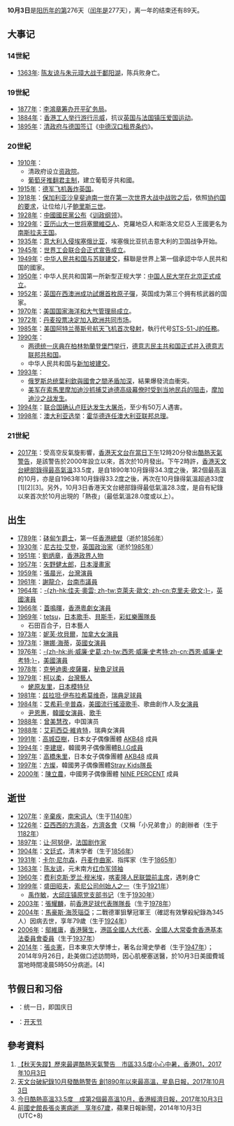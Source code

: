 **10月3日**是[阳历年的第](../Page/阳历.md "wikilink")276天（[闰年是](../Page/闰年.md "wikilink")277天），离一年的结束还有89天。

## 大事记

### 14世紀

  - [1363年](../Page/1363年.md "wikilink"):
    [陈友谅与](../Page/陈友谅.md "wikilink")[朱元璋大战于](../Page/朱元璋.md "wikilink")[鄱阳湖](../Page/鄱阳湖.md "wikilink")，陈兵败身亡。

### 19世紀

  - [1877年](../Page/1877年.md "wikilink")：[李鴻章筹办](../Page/李鴻章.md "wikilink")[开平矿务局](../Page/开滦公司.md "wikilink")。
  - [1884年](../Page/1884年.md "wikilink")：[香港工人举行游行示威](../Page/香港.md "wikilink")，抗议[英国与](../Page/英国.md "wikilink")[法国镇压爱国运动](../Page/法国.md "wikilink")。
  - [1895年](../Page/1895年.md "wikilink")：[清政府与](../Page/清朝.md "wikilink")[德国签订](../Page/德国.md "wikilink")《[中德汉口租界条约](../Page/中德汉口租界条约.md "wikilink")》。

### 20世紀

  - [1910年](../Page/1910年.md "wikilink")：
      - 清政府设立[资政院](../Page/资政院.md "wikilink")。
      - [葡萄牙推翻](../Page/葡萄牙.md "wikilink")[君主制](../Page/君主.md "wikilink")，建立葡萄牙共和國。
  - [1915年](../Page/1915年.md "wikilink")：[德军飞机轰炸](../Page/德国.md "wikilink")[英国](../Page/英国.md "wikilink")。
  - [1918年](../Page/1918年.md "wikilink")：[保加利亚](../Page/保加利亚.md "wikilink")[沙皇](../Page/沙皇.md "wikilink")[斐迪南一世在](../Page/斐迪南一世_\(保加利亞\).md "wikilink")[第一次世界大战中战败之后](../Page/第一次世界大战.md "wikilink")，依照[协约国的要求](../Page/协约国.md "wikilink")，让位给儿子[鲍里斯三世](../Page/鲍里斯三世.md "wikilink")。
  - [1928年](../Page/1928年.md "wikilink")：[中國國民黨公布](../Page/中國國民黨.md "wikilink")《[训政纲领](../Page/训政纲领.md "wikilink")》。
  - [1929年](../Page/1929年.md "wikilink")：[亚历山大一世将塞爾維亞人](../Page/亞歷山大一世_\(南斯拉夫\).md "wikilink")、克羅地亞人和斯洛文尼亞人王國更名为[南斯拉夫王国](../Page/南斯拉夫王国.md "wikilink")。
  - [1935年](../Page/1935年.md "wikilink")：[意大利入侵](../Page/意大利.md "wikilink")[埃塞俄比亚](../Page/埃塞俄比亚.md "wikilink")，埃塞俄比亚抗击意大利的卫国战争开始。
  - [1945年](../Page/1945年.md "wikilink")：[世界工会联合会正式宣告成立](../Page/世界工会联合会.md "wikilink")。
  - [1949年](../Page/1949年.md "wikilink")：[中华人民共和国与](../Page/中华人民共和国.md "wikilink")[苏联建交](../Page/苏联.md "wikilink")，蘇聯是世界上第一個承認中华人民共和国的國家。
  - [1950年](../Page/1950年.md "wikilink")：中华人民共和国第一所新型正规大学：[中国人民大学在](../Page/中国人民大学.md "wikilink")[北京正式成立](../Page/北京市.md "wikilink")。
  - [1952年](../Page/1952年.md "wikilink")：[英国在](../Page/英国.md "wikilink")[西澳洲成功試爆首枚](../Page/西澳洲.md "wikilink")[原子彈](../Page/原子彈.md "wikilink")，英国成为第三个拥有核武器的国家。
  - [1970年](../Page/1970年.md "wikilink")：[美国国家海洋和大气管理局成立](../Page/美国国家海洋和大气管理局.md "wikilink")。
  - [1972年](../Page/1972年.md "wikilink")：[丹麦投票决定加入](../Page/丹麦.md "wikilink")[欧洲共同市场](../Page/欧洲共同市场.md "wikilink")。
  - [1985年](../Page/1985年.md "wikilink")：[美国](../Page/美国.md "wikilink")[阿特兰蒂斯号航天飞机首次發射](../Page/阿特兰蒂斯号航天飞机.md "wikilink")，執行代号[STS-51-J的任務](../Page/STS-51-J.md "wikilink")。
  - [1990年](../Page/1990年.md "wikilink")：
      - [两德统一庆典在](../Page/两德统一.md "wikilink")[柏林](../Page/柏林.md "wikilink")[勃蘭登堡門举行](../Page/勃蘭登堡門.md "wikilink")，[德意志民主共和国正式并入](../Page/德意志民主共和国.md "wikilink")[德意志联邦共和国](../Page/德意志联邦共和国.md "wikilink")。
      - 中华人民共和国与[新加坡建交](../Page/新加坡.md "wikilink")。
  - [1993年](../Page/1993年.md "wikilink")：
      - [俄罗斯总统](../Page/俄罗斯总统.md "wikilink")[葉利欽與國會之間矛盾加深](../Page/鲍里斯·叶利钦.md "wikilink")，結果爆發流血衝突。
      - [美军在](../Page/美军.md "wikilink")[索馬里](../Page/索馬里.md "wikilink")[摩加迪沙抓捕](../Page/摩加迪沙.md "wikilink")[艾迪德高级幕僚时受到当地民兵的阻击](../Page/穆罕默德·法拉德·艾迪德.md "wikilink")，[摩加迪沙之战发生](../Page/摩加迪沙之战.md "wikilink")。
  - [1994年](../Page/1994年.md "wikilink")：[联合国确认](../Page/联合国.md "wikilink")[卢旺达发生](../Page/卢旺达.md "wikilink")[大屠杀](../Page/卢旺达大屠杀.md "wikilink")，至少有50万人遇害。
  - [1998年](../Page/1998年.md "wikilink")：[澳大利亚选举](../Page/澳大利亚.md "wikilink")：[霍华德连任澳大利亚联邦总理](../Page/霍華德.md "wikilink")。

### 21世紀

  - [2017年](../Page/2017年.md "wikilink")：受高空反氣旋影響，[香港天文台在當日下午](../Page/香港天文台.md "wikilink")12時20分發出[酷熱天氣警告](../Page/酷熱天氣警告.md "wikilink")，是該警告於2000年設立以來，首次於10月發出。下午2時許，[香港天文台總部錄得最高氣溫](../Page/香港天文台總部.md "wikilink")33.5度，是自1890年10月錄得34.3度之後，第2個最高溫的10月，亦是自1963年10月錄得33.2度之後，再次在10月錄得氣溫超過33度\[1\]\[2\]\[3\]。另外，10月3日香港天文台總部錄得最低氣溫28.3度，是自有紀錄以來首次於10月出現的「熱夜」（最低氣溫28.0度或以上）。

## 出生

  - [1789年](../Page/1789年.md "wikilink")：[砵甸乍爵士](../Page/砵甸乍.md "wikilink")，第一任[香港總督](../Page/香港總督.md "wikilink")（逝於[1856年](../Page/1856年.md "wikilink")）
  - [1930年](../Page/1930年.md "wikilink")：[尼古拉·艾登](../Page/尼古拉·艾登.md "wikilink")，[英国](../Page/英国.md "wikilink")[政治家](../Page/政治家.md "wikilink")（逝於[1985年](../Page/1985年.md "wikilink")）
  - [1951年](../Page/1951年.md "wikilink")：[劉炳章](../Page/劉炳章.md "wikilink")，[香港政界人物](../Page/香港.md "wikilink")
  - [1957年](../Page/1957年.md "wikilink")：[矢野健太郎](../Page/矢野健太郎.md "wikilink")，[日本](../Page/日本.md "wikilink")[漫畫家](../Page/漫畫家.md "wikilink")
  - [1959年](../Page/1959年.md "wikilink")：[張晨光](../Page/張晨光.md "wikilink")，[台灣演員](../Page/台灣演員.md "wikilink")
  - [1961年](../Page/1961年.md "wikilink")：[謝龍介](../Page/謝龍介.md "wikilink")，[台南市議員](../Page/台南市議員.md "wikilink")
  - [1964年](../Page/1964年.md "wikilink")：[-{zh-hk:佳夫·奧雲; zh-tw:克萊夫·歐文;
    zh-cn:克里夫·欧文;}-](../Page/克萊夫·歐文.md "wikilink")，[英國](../Page/英國.md "wikilink")[演員](../Page/演員.md "wikilink")
  - [1966年](../Page/1966年.md "wikilink")：[蓋鳴暉](../Page/蓋鳴暉.md "wikilink")，[香港粵劇女演員](../Page/香港.md "wikilink")
  - [1969年](../Page/1969年.md "wikilink")：[tetsu](../Page/tetsu.md "wikilink")，[日本歌手](../Page/日本.md "wikilink")、[貝斯手](../Page/貝斯手.md "wikilink")，[彩虹樂團隊長](../Page/彩虹乐团.md "wikilink")
      - 石田百合子，日本藝人
  - [1973年](../Page/1973年.md "wikilink")：[妮芙·坎貝爾](../Page/内芙·坎贝尔.md "wikilink")，[加拿大](../Page/加拿大.md "wikilink")[女演員](../Page/演員.md "wikilink")
  - [1973年](../Page/1973年.md "wikilink")：[琳娜·海蒂](../Page/琳娜·海蒂.md "wikilink")，[英國](../Page/英国.md "wikilink")[女演員](../Page/演員.md "wikilink")
  - [1976年](../Page/1976年.md "wikilink")：[-{zh-hk:尚·威廉·史葛;zh-tw:西恩·威廉·史考特;zh-cn:西恩·威廉·史考特;}-](../Page/西恩·威廉·史考特.md "wikilink")，[美國](../Page/美國.md "wikilink")[演員](../Page/演員.md "wikilink")
  - [1978年](../Page/1978年.md "wikilink")：[克勞迪奧·皮薩羅](../Page/克勞迪奧·皮薩羅.md "wikilink")，[秘魯足球員](../Page/秘魯.md "wikilink")
  - [1979年](../Page/1979年.md "wikilink")：[柯以柔](../Page/柯以柔.md "wikilink")，[台灣藝人](../Page/台灣藝人.md "wikilink")
      - [蛯原友里](../Page/蛯原友里.md "wikilink")，[日本模特兒](../Page/日本.md "wikilink")
  - [1981年](../Page/1981年.md "wikilink")：[兹拉坦·伊布拉希莫维奇](../Page/兹拉坦·伊布拉希莫维奇.md "wikilink")，[瑞典足球員](../Page/瑞典.md "wikilink")
  - [1984年](../Page/1984年.md "wikilink")：[艾希莉·辛普森](../Page/艾希莉·辛普森.md "wikilink")，[美國流行](../Page/美國.md "wikilink")[搖滾歌手](../Page/搖滾.md "wikilink")、歌曲創作人及[女演員](../Page/演員.md "wikilink")
      - [尹恩惠](../Page/尹恩惠.md "wikilink")，[韓國女](../Page/韓國.md "wikilink")[演員](../Page/演員.md "wikilink")、[歌手](../Page/歌手.md "wikilink")
  - [1988年](../Page/1988年.md "wikilink")：[曾美慧孜](../Page/曾美慧孜.md "wikilink")，中国演员
  - [1988年](../Page/1988年.md "wikilink")：[艾莉西亞·維肯特](../Page/艾莉西亞·維肯特.md "wikilink")，瑞典女演員
  - [1991年](../Page/1991年.md "wikilink")：[高城亞樹](../Page/高城亞樹.md "wikilink")，日本女子偶像團體
    [AKB48](../Page/AKB48.md "wikilink") 成員
  - [1994年](../Page/1994年.md "wikilink")：[李建珉](../Page/李建珉.md "wikilink")，韓國男子偶像團體[B.I.G成員](../Page/B.I.G.md "wikilink")
  - [1997年](../Page/1997年.md "wikilink")：[高橋朱里](../Page/高橋朱里.md "wikilink")，日本女子偶像團體
    [AKB48](../Page/AKB48.md "wikilink") 成員
  - [1997年](../Page/1997年.md "wikilink")：[方燦](../Page/方燦.md "wikilink")，韓國男子偶像團體[Stray
    Kids隊長](../Page/Stray_Kids.md "wikilink")
  - [2000年](../Page/2000年.md "wikilink")：[陳立農](../Page/陳立農.md "wikilink")，中國男子偶像團體
    [NINE PERCENT](../Page/NINE_PERCENT.md "wikilink") 成員

## 逝世

  - [1207年](../Page/1207年.md "wikilink")：[辛棄疾](../Page/辛棄疾.md "wikilink")，[南宋词人](../Page/南宋.md "wikilink")（生于[1140年](../Page/1140年.md "wikilink")）
  - [1226年](../Page/1226年.md "wikilink")：[亞西西的方濟各](../Page/亞西西的方濟各.md "wikilink")，[方濟各會](../Page/方濟各會.md "wikilink")（又稱「小兄弟會」）的創辦者（生于[1182年](../Page/1182年.md "wikilink")）
  - [1897年](../Page/1897年.md "wikilink")：[让·阿努伊](../Page/让·阿努伊.md "wikilink")，[法国剧作家](../Page/法国.md "wikilink")
  - [1904年](../Page/1904年.md "wikilink")：[文廷式](../Page/文廷式.md "wikilink")，清末学者（生于[1856年](../Page/1856年.md "wikilink")）
  - [1931年](../Page/1931年.md "wikilink")：[卡尔·尼尔森](../Page/卡尔·尼尔森.md "wikilink")，[丹麦作曲家](../Page/丹麦.md "wikilink")、指挥家（生于[1865年](../Page/1865年.md "wikilink")）
  - [1363年](../Page/1363年.md "wikilink")：[陈友谅](../Page/陈友谅.md "wikilink")，元末南方[红巾军领袖](../Page/红巾军.md "wikilink")
  - [1960年](../Page/1960年.md "wikilink")：[费利克斯·罗兰·穆米埃](../Page/费利克斯·罗兰·穆米埃.md "wikilink")，[喀麦隆人民联盟前主席](../Page/喀麦隆人民联盟.md "wikilink")，遇刺身亡
  - [1999年](../Page/1999年.md "wikilink")：[盛田昭夫](../Page/盛田昭夫.md "wikilink")，[索尼公司创始人之一](../Page/sony.md "wikilink")（生于[1921年](../Page/1921年.md "wikilink")）
      - [禹作敏](../Page/禹作敏.md "wikilink")，[大邱庄镇原党支部书记](../Page/大邱庄镇.md "wikilink")（生于[1930年](../Page/1930年.md "wikilink")）
  - [2003年](../Page/2003年.md "wikilink")：[張耀麟](../Page/張耀麟.md "wikilink")，前[香港足球代表隊隊長](../Page/香港足球代表隊.md "wikilink")（生于[1978年](../Page/1978年.md "wikilink")）
  - [2004年](../Page/2004年.md "wikilink")：[馬豪斯·海茨瑙亞](../Page/馬豪斯·海茨瑙亞.md "wikilink")；二戰德軍狙擊冠軍王（確認有效擊殺紀錄為345人）因病去世，享年79歲（生于[1924年](../Page/1924年.md "wikilink")）
  - [2006年](../Page/2006年.md "wikilink")：[鄔維庸](../Page/鄔維庸.md "wikilink")，[香港醫生](../Page/香港.md "wikilink")，[港區全國人大代表](../Page/港區全國人大代表.md "wikilink")、[全國人大常委會香港基本法委員會委員](../Page/全國人大常委會香港基本法委員會.md "wikilink")（生于[1937年](../Page/1937年.md "wikilink")）
  - [2014年](../Page/2014年.md "wikilink")：[張炎憲](../Page/張炎憲.md "wikilink")，日本東京大學博士，著名台灣史學者（生于[1947年](../Page/1947年.md "wikilink")）；2014年9月26日，赴美做口述訪問時，因心肌梗塞送醫，於10月3日美國費城當地時間凌晨5時50分病逝。\[4\]

## 节假日和习俗

  - ：统一日，即国庆日

  - ：[开天节](../Page/开天节.md "wikilink")

## 參考資料

1.  [【秋天失蹤】歷來最遲酷熱天氣警告　市區33.5度小心中暑，香港01，2017年10月3日](https://www.hk01.com/%E6%B8%AF%E8%81%9E/123216/-%E7%A7%8B%E5%A4%A9%E5%A4%B1%E8%B9%A4-%E6%AD%B7%E4%BE%86%E6%9C%80%E9%81%B2%E9%85%B7%E7%86%B1%E5%A4%A9%E6%B0%A3%E8%AD%A6%E5%91%8A-%E5%B8%82%E5%8D%8033-5%E5%BA%A6%E5%B0%8F%E5%BF%83%E4%B8%AD%E6%9A%91)
2.  [天文台破紀錄10月發酷熱警告
    創1890年以來最高溫，星島日報，2017年10月3日](http://toronto.singtao.ca/2095308/2017-10-03/post-%E5%A4%A9%E6%96%87%E5%8F%B0%E7%A0%B4%E7%B4%80%E9%8C%8410%E6%9C%88%E7%99%BC%E9%85%B7%E7%86%B1%E8%AD%A6%E5%91%8A-%E5%89%B51939%E5%B9%B4%E4%BB%A5%E4%BE%86%E6%9C%80%E9%AB%98%E6%BA%AB/?variant=zh-hk)
3.  [今日酷熱高溫33.5度　成第2個最高溫10月，香港經濟日報，2017年10月3日](https://topick.hket.com/article/1917007/%E4%BB%8A%E6%97%A5%E9%85%B7%E7%86%B1%E9%AB%98%E6%BA%AB33.5%E5%BA%A6%E3%80%80%E6%88%90%E7%AC%AC2%E5%80%8B%E6%9C%80%E9%AB%98%E6%BA%AB10%E6%9C%88)
4.  [前國史館長張炎憲病逝　享年67歲](http://www.appledaily.com.tw/realtimenews/article/politics/20141003/481438/)，蘋果日報新聞，2014年10月3日
    (UTC+8)